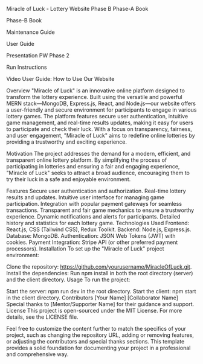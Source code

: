 Miracle of Luck - Lottery Website
Phase B
Phase-A Book

Phase-B Book

Maintenance Guide

User Guide

Presentation PW Phase 2

Run Instructions

Video User Guide: How to Use Our Website


 
Overview
"Miracle of Luck" is an innovative online platform designed to transform the lottery experience. Built using the versatile and powerful MERN stack—MongoDB, Express.js, React, and Node.js—our website offers a user-friendly and secure environment for participants to engage in various lottery games. The platform features secure user authentication, intuitive game management, and real-time results updates, making it easy for users to participate and check their luck. With a focus on transparency, fairness, and user engagement, "Miracle of Luck" aims to redefine online lotteries by providing a trustworthy and exciting experience.

Motivation
The project addresses the demand for a modern, efficient, and transparent online lottery platform. By simplifying the process of participating in lotteries and ensuring a fair and engaging experience, "Miracle of Luck" seeks to attract a broad audience, encouraging them to try their luck in a safe and enjoyable environment.

Features
Secure user authentication and authorization.
Real-time lottery results and updates.
Intuitive user interface for managing game participation.
Integration with popular payment gateways for seamless transactions.
Transparent and fair game mechanics to ensure a trustworthy experience.
Dynamic notifications and alerts for participants.
Detailed history and statistics for each lottery game.
Technologies Used
Frontend: React.js, CSS (Tailwind CSS), Redux Toolkit.
Backend: Node.js, Express.js.
Database: MongoDB.
Authentication: JSON Web Tokens (JWT) with cookies.
Payment Integration: Stripe API (or other preferred payment processors).
Installation
To set up the "Miracle of Luck" project environment:

Clone the repository: https://github.com/yourusername/MiracleOfLuck.git.
Install the dependencies:
Run npm install in both the root directory (server) and the client directory.
Usage
To run the project:

Start the server: npm run dev in the root directory.
Start the client: npm start in the client directory.
Contributors
[Your Name]
[Collaborator Name]
Special thanks to [Mentor/Supporter Name] for their guidance and support.
License
This project is open-sourced under the MIT License. For more details, see the LICENSE file.

Feel free to customize the content further to match the specifics of your project, such as changing the repository URL, adding or removing features, or adjusting the contributors and special thanks sections. This template provides a solid foundation for documenting your project in a professional and comprehensive way.

